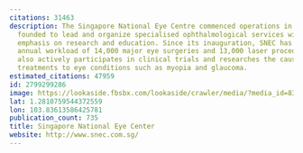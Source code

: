 ```yaml
---
citations: 31463
description: The Singapore National Eye Centre commenced operations in 1990. It was
  founded to lead and organize specialised ophthalmological services with special
  emphasis on research and education. Since its inauguration, SNEC has averaged an
  annual workload of 14,000 major eye surgeries and 13,000 laser procedures. The SNEC
  also actively participates in clinical trials and researches the causes to find
  treatments to eye conditions such as myopia and glaucoma.
estimated_citations: 47959
id: 2799299286
image: https://lookaside.fbsbx.com/lookaside/crawler/media/?media_id=830546530450313
lat: 1.2810759544372559
lon: 103.83613586425781
publication_count: 735
title: Singapore National Eye Center
website: http://www.snec.com.sg/
---
```

